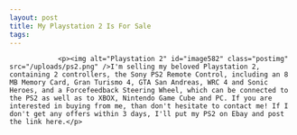 ```yaml
---
layout: post
title: My Playstation 2 Is For Sale
tags:
---
```



                <p><img alt="Playstation 2" id="image582" class="postimg" src="/uploads/ps2.png" />I'm selling my beloved Playstation 2, containing 2 controllers, the Sony PS2 Remote Control, including an 8 MB Memory Card, Gran Turismo 4, GTA San Andreas, WRC 4 and Sonic Heroes, and a Forcefeedback Steering Wheel, which can be connected to the PS2 as well as to XBOX, Nintendo Game Cube and PC. If you are interested in buying from me, than don't hesitate to contact me! If I don't get any offers within 3 days, I'll put my PS2 on Ebay and post the link here.</p>
